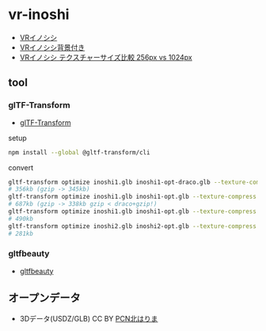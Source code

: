 # vr-inoshi

- [VRイノシシ](https://code4fukui.github.io/vr-inoshi/)
- [VRイノシシ背景付き](https://code4fukui.github.io/vr-inoshi/#bg)
- [VRイノシシ テクスチャーサイズ比較 256px vs 1024px](https://code4fukui.github.io/vr-inoshi/tx256.html)

## tool

### glTF-Transform

- [glTF-Transform](https://github.com/donmccurdy/glTF-Transform)

setup
```sh
npm install --global @gltf-transform/cli
```

convert
```sh
gltf-transform optimize inoshi1.glb inoshi1-opt-draco.glb --texture-compress webp
# 356kb (gzip -> 345kb)
gltf-transform optimize inoshi1.glb inoshi1-opt.glb --texture-compress webp --compress false
# 687kb (gzip -> 338kb gzip < draco+gzip!)
gltf-transform optimize inoshi1.glb inoshi1-opt.glb --texture-compress webp --compress false --texture-size 1024
# 490kb
gltf-transform optimize inoshi2.glb inoshi2-opt.glb --texture-compress webp --compress false --texture-size 1024
# 281kb
```

### gltfbeauty

- [gltfbeauty](https://github.com/code4fukui/gltfbeauty)

## オープンデータ

- 3Dデータ(USDZ/GLB) CC BY [PCN北はりま](https://kitaharima.pcn.club/)
